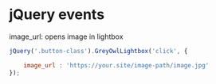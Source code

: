 # jQuery events

image_url: opens image in lightbox

```javascript
jQuery('.button-class').GreyOwlLightbox('click', {

    image_url : 'https://your.site/image-path/image.jpg'
});
```
